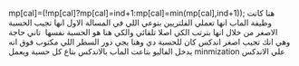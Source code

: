 mp[cal]=(!mp[cal]?mp[cal]=ind+1:mp[cal]=min(mp[cal],ind+1));
هنا كانت وظيفة الماب انها تعملي الفلتريين بتوعي اللي في المسالة
الاول انها تجيب الحسبة الاصغر من خلال انها بترتب الكي اصلا تلقائي والكي هنا هو الحسبة نفسها
​
تاني حاجة وهي انك تجيب اصغر اندكس كان للحسبة دي وهنا يجي دور السطر اللي مكتوب فوق انه يدخل الفاليو بتاعت الماب بالاندكس بتاع كل حسبة ويعمل
minmization
علي الاندكس